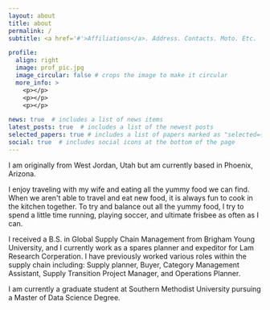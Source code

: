 ```yaml
---
layout: about
title: about
permalink: /
subtitle: <a href='#'>Affiliations</a>. Address. Contacts. Moto. Etc.

profile:
  align: right
  image: prof_pic.jpg
  image_circular: false # crops the image to make it circular
  more_info: >
    <p></p>
    <p></p>
    <p></p>

news: true  # includes a list of news items
latest_posts: true  # includes a list of the newest posts
selected_papers: true # includes a list of papers marked as "selected={true}"
social: true  # includes social icons at the bottom of the page
---
```


I am originally from West Jordan, Utah but am currently based in Phoenix, Arizona.

I enjoy traveling with my wife and eating all the yummy food we can find. When we aren't able to travel and eat new food, it is always fun to cook in the kitchen together. To try and balance out all the yummy food, I try to spend a little time running, playing soccer, and ultimate frisbee as often as I can.

I received a B.S. in Global Supply Chain Management from Brigham Young University, and I currently work as a spares planner and expeditor for Lam Research Corperation. I have previously worked various roles within the supply chain including: Supply planner, Buyer, Category Management Assistant, Supply Transition Project Manager, and Operations Planner.

I am currently a graduate student at Southern Methodist University pursuing a Master of Data Science Degree.